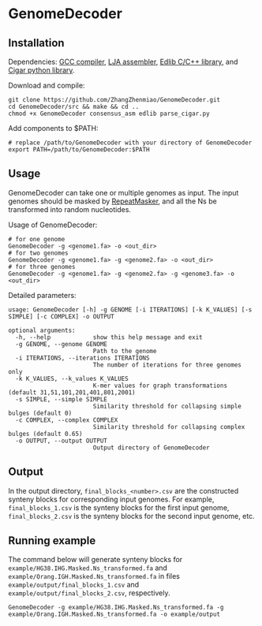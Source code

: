 # GenomeDecoder
## Installation
Dependencies: [GCC compiler](https://gcc.gnu.org/), [LJA assembler](https://github.com/AntonBankevich/LJA), [Edlib C/C++ library](https://github.com/Martinsos/edlib), and [Cigar python library](https://pypi.org/project/cigar/).

Download and compile: 
```
git clone https://github.com/ZhangZhenmiao/GenomeDecoder.git
cd GenomeDecoder/src && make && cd ..
chmod +x GenomeDecoder consensus_asm edlib parse_cigar.py
```
Add components to $PATH:
```
# replace /path/to/GenomeDecoder with your directory of GenomeDecoder
export PATH=/path/to/GenomeDecoder:$PATH
```

## Usage
GenomeDecoder can take one or multiple genomes as input. The input genomes should be masked by [RepeatMasker](https://github.com/rmhubley/RepeatMasker), and all the Ns be transformed into random nucleotides.

Usage of GenomeDecoder:

```
# for one genome
GenomeDecoder -g <genome1.fa> -o <out_dir>
# for two genomes
GenomeDecoder -g <genome1.fa> -g <genome2.fa> -o <out_dir>
# for three genomes
GenomeDecoder -g <genome1.fa> -g <genome2.fa> -g <genome3.fa> -o <out_dir>
```

Detailed parameters:
```
usage: GenomeDecoder [-h] -g GENOME [-i ITERATIONS] [-k K_VALUES] [-s SIMPLE] [-c COMPLEX] -o OUTPUT

optional arguments:
  -h, --help            show this help message and exit
  -g GENOME, --genome GENOME
                        Path to the genome
  -i ITERATIONS, --iterations ITERATIONS
                        The number of iterations for three genomes only
  -k K_VALUES, --k_values K_VALUES
                        K-mer values for graph transformations (default 31,51,101,201,401,801,2001)
  -s SIMPLE, --simple SIMPLE
                        Similarity threshold for collapsing simple bulges (default 0)
  -c COMPLEX, --complex COMPLEX
                        Similarity threshold for collapsing complex bulges (default 0.65)
  -o OUTPUT, --output OUTPUT
                        Output directory of GenomeDecoder
```

## Output
In the output directory, `final_blocks_<number>.csv` are the constructed synteny blocks for corresponding input genomes. For example, `final_blocks_1.csv` is the synteny blocks for the first input genome, `final_blocks_2.csv` is the synteny blocks for the second input genome, etc.

## Running example

The command below will generate synteny blocks for `example/HG38.IHG.Masked.Ns_transformed.fa` and `example/Orang.IGH.Masked.Ns_transformed.fa` in files `example/output/final_blocks_1.csv` and `example/output/final_blocks_2.csv`, respectively.

```
GenomeDecoder -g example/HG38.IHG.Masked.Ns_transformed.fa -g example/Orang.IGH.Masked.Ns_transformed.fa -o example/output
```